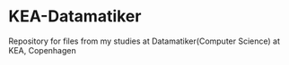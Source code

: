 # KEA-Datamatiker
Repository for files from my studies at Datamatiker(Computer Science) at KEA, Copenhagen
